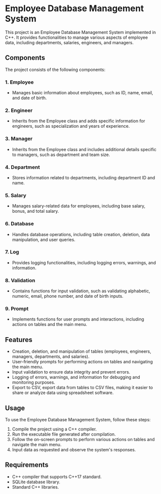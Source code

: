 # Employee Database Management System

This project is an Employee Database Management System implemented in C++. It provides functionalities to manage various aspects of employee data, including departments, salaries, engineers, and managers.

## Components

The project consists of the following components:

### 1. Employee

- Manages basic information about employees, such as ID, name, email, and date of birth.

### 2. Engineer

- Inherits from the Employee class and adds specific information for engineers, such as specialization and years of experience.

### 3. Manager

- Inherits from the Employee class and includes additional details specific to managers, such as department and team size.

### 4. Department

- Stores information related to departments, including department ID and name.

### 5. Salary

- Manages salary-related data for employees, including base salary, bonus, and total salary.

### 6. Database

- Handles database operations, including table creation, deletion, data manipulation, and user queries.

### 7. Log

- Provides logging functionalities, including logging errors, warnings, and information.

### 8. Validation

- Contains functions for input validation, such as validating alphabetic, numeric, email, phone number, and date of birth inputs.

### 9. Prompt

- Implements functions for user prompts and interactions, including actions on tables and the main menu.

## Features

- Creation, deletion, and manipulation of tables (employees, engineers, managers, departments, and salaries).
- User-friendly prompts for performing actions on tables and navigating the main menu.
- Input validation to ensure data integrity and prevent errors.
- Logging of errors, warnings, and information for debugging and monitoring purposes.
- Export to CSV, export data from tables to CSV files, making it easier to share or analyze data using spreadsheet software.

## Usage

To use the Employee Database Management System, follow these steps:

1. Compile the project using a C++ compiler.
2. Run the executable file generated after compilation.
3. Follow the on-screen prompts to perform various actions on tables and navigate the main menu.
4. Input data as requested and observe the system's responses.

## Requirements

- C++ compiler that supports C++17 standard.
- SQLite database library.
- Standard C++ libraries.

